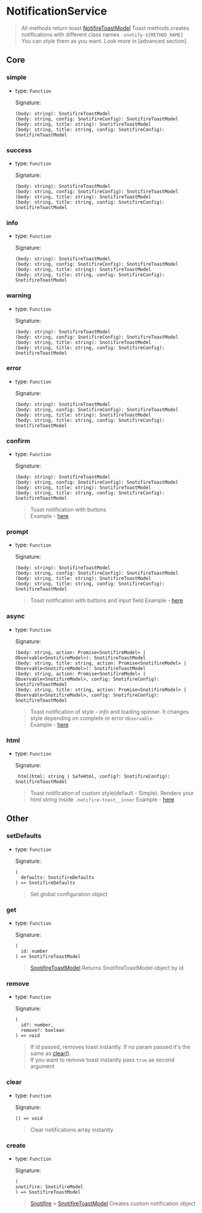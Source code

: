 # NotificationService

> All methods return toast [NotifireToastModel](model.md#snotifiretoastmodel)
> Toast methods creates notifications with different class names `.snotify-${METHOD_NAME}`  
> You can style them as you want.
> Look more in [advanced section].

## Core

### simple

- type: `Function`

  Signature:

  ```
  (body: string): SnotifireToastModel
  (body: string, config: SnotifireConfig): SnotifireToastModel
  (body: string, title: string): SnotifireToastModel
  (body: string, title: string, config: SnotifireConfig): SnotifireToastModel
  ```

### success

- type: `Function`

  Signature:

  ```
  (body: string): SnotifireToastModel
  (body: string, config: SnotifireConfig): SnotifireToastModel
  (body: string, title: string): SnotifireToastModel
  (body: string, title: string, config: SnotifireConfig): SnotifireToastModel
  ```

### info

- type: `Function`

  Signature:

  ```
  (body: string): SnotifireToastModel
  (body: string, config: SnotifireConfig): SnotifireToastModel
  (body: string, title: string): SnotifireToastModel
  (body: string, title: string, config: SnotifireConfig): SnotifireToastModel
  ```

### warning

- type: `Function`

  Signature:

  ```
  (body: string): SnotifireToastModel
  (body: string, config: SnotifireConfig): SnotifireToastModel
  (body: string, title: string): SnotifireToastModel
  (body: string, title: string, config: SnotifireConfig): SnotifireToastModel
  ```

### error

- type: `Function`

  Signature:

  ```
  (body: string): SnotifireToastModel
  (body: string, config: SnotifireConfig): SnotifireToastModel
  (body: string, title: string): SnotifireToastModel
  (body: string, title: string, config: SnotifireConfig): SnotifireToastModel
  ```

### confirm

- type: `Function`

  Signature:

  ```
  (body: string): SnotifireToastModel
  (body: string, config: SnotifireConfig): SnotifireToastModel
  (body: string, title: string): SnotifireToastModel
  (body: string, title: string, config: SnotifireConfig): SnotifireToastModel
  ```

  > Toast notification with buttons  
  > Example - [here](../essentials/examples.md#confirm)

### prompt

- type: `Function`

  Signature:

  ```
  (body: string): SnotifireToastModel
  (body: string, config: SnotifireConfig): SnotifireToastModel
  (body: string, title: string): SnotifireToastModel
  (body: string, title: string, config: SnotifireConfig): SnotifireToastModel
  ```

  > Toast notification with buttons and input field
  > Example - [here](../essentials/examples.md#prompt)

### async

- type: `Function`

  Signature:

  ```
  (body: string, action: Promise<SnotifireModel> | Observable<SnotifireModel>): SnotifireToastModel
  (body: string, title: string, action: Promise<SnotifireModel> | Observable<SnotifireModel>): SnotifireToastModel
  (body: string, action: Promise<SnotifireModel> | Observable<SnotifireModel>, config: SnotifireConfig): SnotifireToastModel
  (body: string, title: string, action: Promise<SnotifireModel> | Observable<SnotifireModel>, config: SnotifireConfig): SnotifireToastModel
  ```

  > Toast notification of style - _info_ and loading spinner. It changes style depending on complete or error `Observable`.  
  > Example - [here](../essentials/examples.md#async)

### html

- type: `Function`

  Signature:

  ```
   html(html: string | SafeHtml, config?: SnotifireConfig): SnotifireToastModel
  ```

  > Toast notification of custom style(default - Simple).
  > Renders your html string inside `.notifire-toast__inner`
  > Example - [here](../essentials/examples.md#html)

## Other

### setDefaults

- type: `Function`

  Signature:

  ```
  (
    defaults: SnotifireDefaults
  ) => SnotifireDefaults
  ```

  > Set global configuration object

### get

- type: `Function`

  Signature:

  ```
  (
    id: number
  ) => SnotifireToastModel
  ```

  > [SnotifireToastModel](model.md#snotifiretoastmodel)
  > Returns SnotifireToastModel object by id

### remove

- type: `Function`

  Signature:

  ```
  (
    id?: number,
    remove?: boolean
  ) => void
  ```

  > If id passed, removes toast instantly.
  > If no param passed it's the same as [clear()](#clear).  
  > If you want to remove toast instantly pass `true` as second argument

### clear

- type: `Function`

  Signature:

  ```
  () => void
  ```

  > Clear notifications array instantly

### create

- type: `Function`

  Signature:

  ```
  (
  snotifire: SnotifireModel
  ) => SnotifireToastModel
  ```

  > [Snotifire](interfaces.md#snotifire) > [SnotifireToastModel](model.md#snotifiretoastmodel)
  > Creates custom notification object
